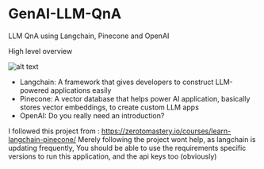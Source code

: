 # GenAI-LLM-QnA

LLM QnA using Langchain, Pinecone and OpenAI

High level overview

![alt text]([https://github.com/karthikramx/GenAI-LLM-QnA/blob/main/files/LLM%20QnA.png])


- Langchain: A framework that gives developers to construct LLM-powered applications easily
- Pinecone: A vector database that helps power AI application, basically stores vector embeddings, to create custom LLM apps
- OpenAI: Do you really need an introduction?

I followed this project from : https://zerotomastery.io/courses/learn-langchain-pinecone/
Merely following the project wont help, as langchain is updating frequently,
You should be able to use the requirements specific versions to run this application, and the api keys too (obviously)
